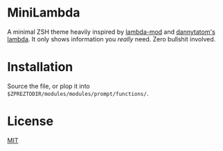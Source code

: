 # MiniLambda
A minimal ZSH theme heavily inspired by [lambda-mod](https://github.com/halfo/lambda-mod-zsh-theme) and [dannytatom's lambda](https://github.com/robbyrussell/oh-my-zsh/blob/f5c45c23ee7958395e80f97228c4267bfd0d4e6c/themes/lambda.zsh-theme).
It only shows information you *really* need. Zero bullshit involved.

# Installation
Source the file, or plop it into `$ZPREZTODIR/modules/modules/prompt/functions/`.

# License
[MIT](./LICENSE)
